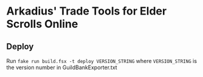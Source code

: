 # Arkadius' Trade Tools for Elder Scrolls Online

## Deploy
Run `fake run build.fsx -t deploy VERSION_STRING` where `VERSION_STRING` is the version number in GuildBankExporter.txt